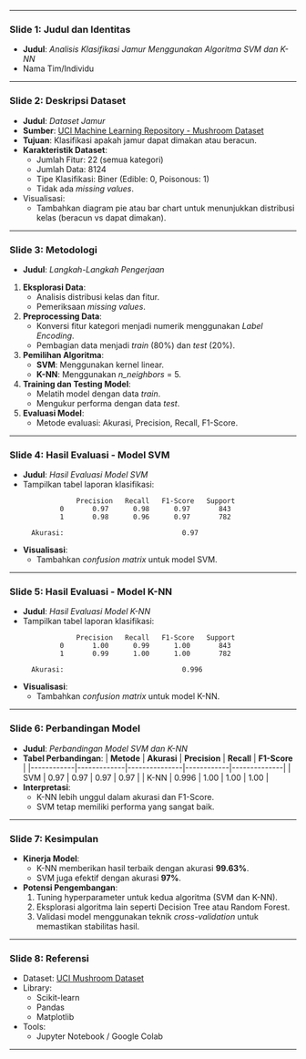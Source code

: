 
---

### **Slide 1: Judul dan Identitas**
- **Judul**: *Analisis Klasifikasi Jamur Menggunakan Algoritma SVM dan K-NN*
- Nama Tim/Individu

---

### **Slide 2: Deskripsi Dataset**
- **Judul**: *Dataset Jamur*
- **Sumber**: [UCI Machine Learning Repository - Mushroom Dataset](https://archive.ics.uci.edu/dataset/73/mushroom)
- **Tujuan**: Klasifikasi apakah jamur dapat dimakan atau beracun.
- **Karakteristik Dataset**:
  - Jumlah Fitur: 22 (semua kategori)
  - Jumlah Data: 8124
  - Tipe Klasifikasi: Biner (Edible: 0, Poisonous: 1)
  - Tidak ada *missing values*.
- Visualisasi:
  - Tambahkan diagram pie atau bar chart untuk menunjukkan distribusi kelas (beracun vs dapat dimakan).

---

### **Slide 3: Metodologi**
- **Judul**: *Langkah-Langkah Pengerjaan*
1. **Eksplorasi Data**:
   - Analisis distribusi kelas dan fitur.
   - Pemeriksaan *missing values*.
2. **Preprocessing Data**:
   - Konversi fitur kategori menjadi numerik menggunakan *Label Encoding*.
   - Pembagian data menjadi *train* (80%) dan *test* (20%).
3. **Pemilihan Algoritma**:
   - **SVM**: Menggunakan kernel linear.
   - **K-NN**: Menggunakan *n_neighbors* = 5.
4. **Training dan Testing Model**:
   - Melatih model dengan data *train*.
   - Mengukur performa dengan data *test*.
5. **Evaluasi Model**:
   - Metode evaluasi: Akurasi, Precision, Recall, F1-Score.

---

### **Slide 4: Hasil Evaluasi - Model SVM**
- **Judul**: *Hasil Evaluasi Model SVM*
- Tampilkan tabel laporan klasifikasi:
  ```
               Precision   Recall   F1-Score   Support
           0       0.97      0.98      0.97       843
           1       0.98      0.96      0.97       782

    Akurasi:                             0.97
  ```
- **Visualisasi**:
  - Tambahkan *confusion matrix* untuk model SVM.

---

### **Slide 5: Hasil Evaluasi - Model K-NN**
- **Judul**: *Hasil Evaluasi Model K-NN*
- Tampilkan tabel laporan klasifikasi:
  ```
               Precision   Recall   F1-Score   Support
           0       1.00      0.99      1.00       843
           1       0.99      1.00      1.00       782

    Akurasi:                             0.996
  ```
- **Visualisasi**:
  - Tambahkan *confusion matrix* untuk model K-NN.

---

### **Slide 6: Perbandingan Model**
- **Judul**: *Perbandingan Model SVM dan K-NN*
- **Tabel Perbandingan**:
  | **Metode** | **Akurasi** | **Precision** | **Recall** | **F1-Score** |
  |------------|-------------|---------------|------------|--------------|
  | SVM        | 0.97        | 0.97          | 0.97       | 0.97         |
  | K-NN       | 0.996       | 1.00          | 1.00       | 1.00         |
- **Interpretasi**:
  - K-NN lebih unggul dalam akurasi dan F1-Score.
  - SVM tetap memiliki performa yang sangat baik.

---

### **Slide 7: Kesimpulan**
- **Kinerja Model**:
  - K-NN memberikan hasil terbaik dengan akurasi **99.63%**.
  - SVM juga efektif dengan akurasi **97%**.
- **Potensi Pengembangan**:
  1. Tuning hyperparameter untuk kedua algoritma (SVM dan K-NN).
  2. Eksplorasi algoritma lain seperti Decision Tree atau Random Forest.
  3. Validasi model menggunakan teknik *cross-validation* untuk memastikan stabilitas hasil.

---

### **Slide 8: Referensi**
- Dataset: [UCI Mushroom Dataset](https://archive.ics.uci.edu/dataset/73/mushroom)
- Library:
  - Scikit-learn
  - Pandas
  - Matplotlib
- Tools:
  - Jupyter Notebook / Google Colab

---


